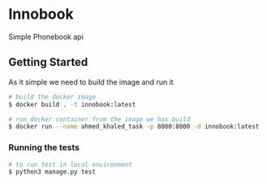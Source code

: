 # Innobook

Simple Phonebook api

## Getting Started

As it simple we need to build the image and run it 


```bash
# build the docker image
$ docker build . -t innobook:latest
```

```bash 
# run docker container from the image we has build 
$ docker run --name ahmed_khaled_task -p 8000:8000 -d innobook:latest
```

### Running the tests

```bash
# to run test in local environment
$ python3 manage.py test
```
